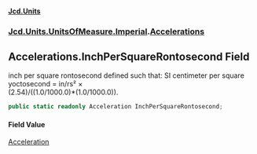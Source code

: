 #### [Jcd.Units](index.md 'index')
### [Jcd.Units.UnitsOfMeasure.Imperial](Jcd.Units.UnitsOfMeasure.Imperial.md 'Jcd.Units.UnitsOfMeasure.Imperial').[Accelerations](Accelerations.md 'Jcd.Units.UnitsOfMeasure.Imperial.Accelerations')

## Accelerations.InchPerSquareRontosecond Field

inch per square rontosecond defined such that: SI centimeter per square yoctosecond = in/rs² ×  
(2.54)/((1.0/1000.0)*(1.0/1000.0)).

```csharp
public static readonly Acceleration InchPerSquareRontosecond;
```

#### Field Value
[Acceleration](Acceleration.md 'Jcd.Units.UnitTypes.Acceleration')